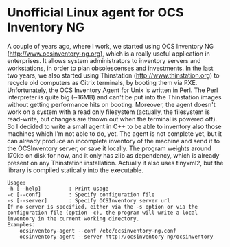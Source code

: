 Unofficial Linux agent for OCS Inventory NG
=====
A couple of years ago, where I work, we started using OCS Inventory NG (http://www.ocsinventory-ng.org), which
is a really useful application in enterprises. It allows system administrators to inventory servers and workstations,
in order to plan obsolescenses and investments.
In the last two years, we also started using Thinstation (http://www.thinstation.org) to recycle old computers
as Citrix terminals, by booting them via PXE.
Unfortunately, the OCS Inventory Agent for Unix is written in Perl. The Perl interpreter is quite big (~16MB) and
can't be put into the Thinstation images without getting performance hits on booting. Moreover, the agent doesn't
work on a system with a read only filesystem (actually, the filesystem is read-write, but changes are thrown out
when the terminal is powered off).
So I decided to write a small agent in C++ to be able to inventory also those machines which I'm not able to do, yet.
The agent is not complete yet, but it can already produce an incomplete inventory of the machine and send it to the 
OCSInventory server, or save it locally.
The program weights around 170kb on disk for now, and it only has zlib as dependency, which is already present on any
Thinstation installation.
Actually it also uses tinyxml2, but the library is compiled statically into the executable.

    Usage:  
    -h [--help]         : Print usage  
    -c [--conf]         : Specify configuration file  
    -s [--server]       : Specify OCSInventory server url
    If no server is specified, either via the -s option or via the
    configuration file (option -c), the program will write a local
    inventory in the current working directory.
    Examples:  
        ocsinventory-agent --conf /etc/ocsinventory-ng.conf  
        ocsinventory-agent --server http://ocsinventory-ng/ocsinventory  
